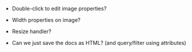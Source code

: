 


- Double-click to edit image properties?

- Width properties on image?

- Resize handler?

- Can we just save the docs as HTML? (and query/filter using attributes)







